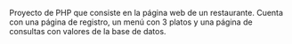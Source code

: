 Proyecto de PHP que consiste en la página web de un restaurante. Cuenta con una página de registro, un menú con 3 platos y una página de consultas con valores de la base de datos.
